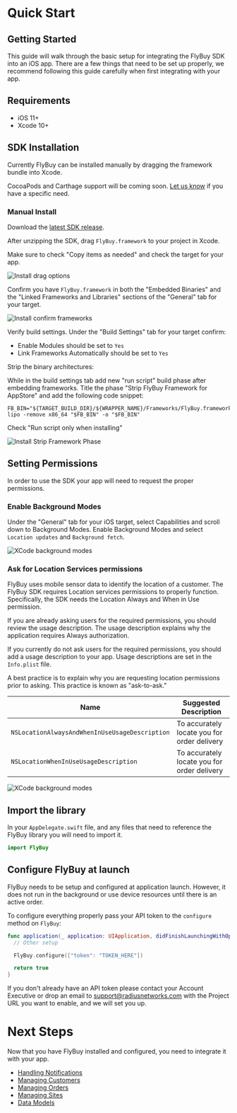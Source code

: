 # Quick Start

## Getting Started

This guide will walk through the basic setup for integrating the FlyBuy SDK into an iOS app. There are a few things that need to be set up properly, we recommend following this guide carefully when first integrating with your app.

## Requirements

- iOS 11+
- Xcode 10+

## SDK Installation

Currently FlyBuy can be installed manually by dragging the framework bundle into Xcode.

CocoaPods and Carthage support will be coming soon. [Let us know](mailto:support@radiusnetworks.com) if you have a specific need.

### Manual Install

Download the [latest SDK release](https://github.com/RadiusNetworks/flybuy-ios/releases/latest).

After unzipping the SDK, drag `FlyBuy.framework` to your project in Xcode.

Make sure to check "Copy items as needed" and check the target for your app.

![Install drag options](img/install_drag_options.png)

Confirm you have `FlyBuy.framework` in both the "Embedded Binaries" and the "Linked Frameworks and Libraries" sections of the "General" tab for your target.

![Install confirm frameworks](img/install_confirm_embedded.png)

Verify build settings. Under the "Build Settings" tab for your target confirm:

- Enable Modules should be set to `Yes`
- Link Frameworks Automatically should be set to `Yes`

Strip the binary architectures:

While in the build settings tab add new "run script" build phase after embedding frameworks. Title the phase "Strip FlyBuy Framework for AppStore" and add the following code snippet:

```
FB_BIN="${TARGET_BUILD_DIR}/${WRAPPER_NAME}/Frameworks/FlyBuy.framework/FlyBuy"
lipo -remove x86_64 "$FB_BIN" -o "$FB_BIN"
```

Check "Run script only when installing"

![Install Strip Framework Phase](img/install_strip_framework.png)


## Setting Permissions

In order to use the SDK your app will need to request the proper permissions.


### Enable Background Modes

Under the "General" tab for your iOS target, select Capabilities and scroll down to Background Modes. Enable Background Modes and select `Location updates` and `Background fetch`.

![XCode background modes](img/quickstart_background_modes.png)

### Ask for Location Services permissions

FlyBuy uses mobile sensor data to identify the location of a customer.  The FlyBuy SDK requires Location services permissions to properly function. Specifically, the SDK needs the Location Always and When in Use permission.

If you are already asking users for the required permissions, you should review the usage description. The usage description explains why the application requires Always authorization.

If you currently do not ask users for the required permissions, you should add a usage description to your app. Usage descriptions are set in the `Info.plist` file.

A best practice is to explain why you are requesting location permissions prior to asking. This practice is known as "ask-to-ask."

| Name                                           | Suggested Description                       |
| ---------------------------------------------- | ------------------------------------------- |
| `NSLocationAlwaysAndWhenInUseUsageDescription` | To accurately locate you for order delivery |
| `NSLocationWhenInUseUsageDescription`          | To accurately locate you for order delivery |

![XCode background modes](img/quickstart_location_permissions.png)

## Import the library

In your `AppDelegate.swift` file, and any files that need to reference the FlyBuy library you will need to import it.

```swift
import FlyBuy
```

## Configure FlyBuy at launch

FlyBuy needs to be setup and configured at application launch. However, it does not run in the background or use device resources until there is an active order.

To configure everything properly pass your API token to the `configure` method on `FlyBuy`:

```swift
func application(_ application: UIApplication, didFinishLaunchingWithOptions launchOptions: [UIApplication.LaunchOptionsKey: Any]?) -> Bool {
  // Other setup

  FlyBuy.configure(["token": "TOKEN_HERE"])

  return true
}
```

If you don't already have an API token please contact your Account Executive or drop an email to [support@radiusnetworks.com](mailto:support@radiusnetworks.com) with the Project URL you want to enable, and we will set you up.

# Next Steps

Now that you have FlyBuy installed and configured, you need to integrate it with your app.

- [Handling Notifications](notifications.md)
- [Managing Customers](customer.md)
- [Managing Orders](orders.md)
- [Managing Sites](sites.md)
- [Data Models](data_models.md)
